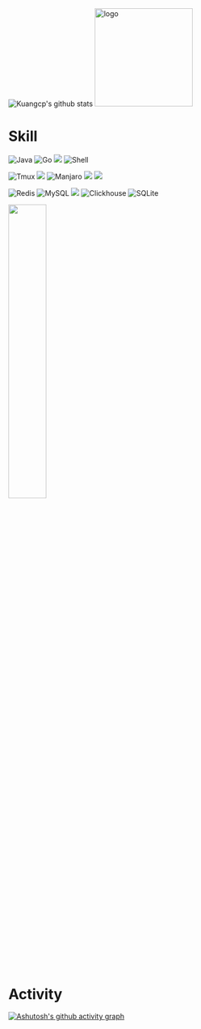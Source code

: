 <img src="https://github-readme-stats.vercel.app/api?username=kuangcp&show_icons=true&theme=vue" alt="Kuangcp's github stats"  />
<img src="https://github-profile-trophy.vercel.app/?username=kuangcp&theme=flat&column=7&margin-w=10" alt="logo" height="194" />


# Skill
![Java](https://img.shields.io/badge/java-%23ED8B00.svg?style=for-the-badge&logo=openjdk&logoColor=white)
![Go](https://img.shields.io/badge/go-%2300ADD8.svg?style=for-the-badge&logo=go&logoColor=white)
![](https://img.shields.io/badge/Python-3776AB?style=for-the-badge&logo=python&logoColor=white)
![Shell](https://img.shields.io/badge/Shell_Script-121011?style=for-the-badge&logo=gnu-bash&logoColor=white)

![Tmux](https://img.shields.io/badge/tmux-1BB91F?style=for-the-badge&logo=tmux&logoColor=white)
![](https://img.shields.io/badge/kubernetes-%23326ce5.svg?style=for-the-badge&logo=kubernetes&logoColor=white)
![Manjaro](https://img.shields.io/badge/Manjaro-35BF5C?style=for-the-badge&logo=Manjaro&logoColor=white)
![](https://img.shields.io/badge/IntelliJ_IDEA-000000.svg?style=for-the-badge&logo=intellij-idea&logoColor=white)
![](https://img.shields.io/badge/Visual_Studio_Code-0078D4?style=for-the-badge&logo=visual%20studio%20code&logoColor=white)

![Redis](https://img.shields.io/badge/redis-%23DD0031.svg?style=for-the-badge&logo=redis&logoColor=white)
![MySQL](https://img.shields.io/badge/mysql-%2300f.svg?style=for-the-badge&logo=mysql&logoColor=white)
![](https://img.shields.io/badge/PostgreSQL-316192?style=for-the-badge&logo=postgresql&logoColor=white)
![Clickhouse](https://img.shields.io/badge/clickhouse-%23faff69.svg?style=for-the-badge&logo=clickhouse&logoColor=black)
![SQLite](https://img.shields.io/badge/sqlite-%2307405e.svg?style=for-the-badge&logo=sqlite&logoColor=white)

<img align="" width="38.6%" src="https://github-readme-stats-fork-alpha.vercel.app/api/top-langs/?username=kuangcp&hide_title=false&hide_border=true&layout=compact&border_radius=0&title_color=41b883&icon_color=41b883&text_color=959598&bg_color=9ca3af00" />

# Activity

[![Ashutosh's github activity graph](https://github-readme-activity-graph.vercel.app/graph?username=Kuangcp&theme=react)](https://github.com/ashutosh00710/github-readme-activity-graph)
